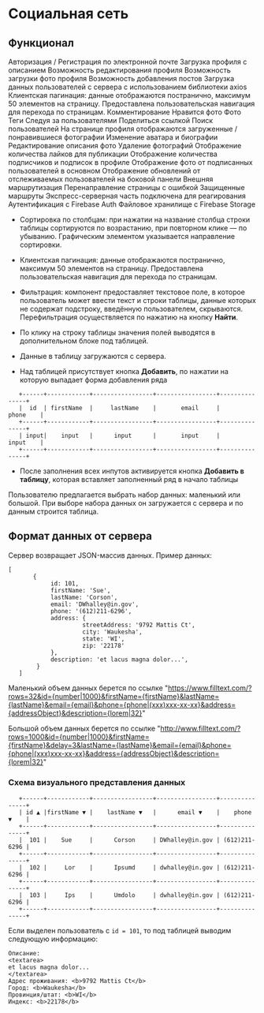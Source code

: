 # Социальная сеть
## Функционал
Авторизация / Регистрация по электронной почте
Загрузка профиля с описанием
Возможность редактирования профиля
Возможность загрузки фото профиля
Возможность добавления постов
Загрузка данных пользователей с сервера с использованием библиотеки axios
Клиентская пагинация: данные отображаются постранично, максимум 50 элементов на страницу. Предоставлена пользовательская навигация для перехода по страницам.
Комментирование
Нравится фото
Фото Теги
Следуя за пользователями
Поделиться ссылкой
Поиск пользователей
На странице профиля отображаются загруженные / понравившиеся фотографии
Изменение аватара и биографии
Редактирование описания фото
Удаление фотографий
Отображение количества лайков для публикации
Отображение количества подписчиков и подписок в профиле
Отображение фото от подписанных пользователей в основном
Отображение обновлений от отслеживаемых пользователей на боковой панели
Внешняя маршрутизация
Перенаправление страницы с ошибкой
Защищенные маршруты
Экспресс-серверная часть подключена для реагирования
Аутентификация с Firebase Auth
Файловое хранилище с Firebase Storage
+ Сортировка по столбцам: при нажатии на название столбца строки таблицы сортируются по возрастанию, при повторном клике — по убыванию. Графическим элементом указывается направление сортировки.

+ Клиентская пагинация: данные отображаются постранично, максимум 50 элементов на страницу. Предоставлена пользовательская навигация для перехода по страницам.

+ Фильтрация: компонент предоставляет текстовое поле, в которое пользователь может ввести текст и строки таблицы, данные которых не содержат подстроку, введённую пользователем, скрываются. Перефильтрация осуществляется по нажатию на кнопку **Найти**.

+ По клику на строку таблицы значения полей выводятся в дополнительном блоке под таблицей.

+ Данные в таблицу загружаются с сервера.

+ Над таблицей присутствует кнопка **Добавить**, по нажатии на которую выпадает форма добавления ряда
```
   +------+------------+-----------------+-----------------+---------------+ 
   |  id  | firstName  |     lastName    |       email     |      phone    | 
   +------+------------+-----------------+-----------------+---------------+ 
   | input|    input   |      input      |       input     |      input    |
   +------+------------+-----------------+-----------------+---------------+
```

+ После заполнения всех инпутов активируется кнопка **Добавить в таблицу**, которая вставляет заполненный ряд в начало таблицы

Пользователю предлагается выбрать набор данных: маленький или большой. При выборе набора данных он загружается с сервера и по данным строится таблица.

## Формат данных от сервера

Сервер возвращает JSON-массив данных. Пример данных:

```
[
       {
            id: 101,
            firstName: 'Sue',
            lastName: 'Corson',
            email: 'DWhalley@in.gov',
            phone: '(612)211-6296',
            address: {
                     streetAddress: '9792 Mattis Ct',
                     city: 'Waukesha',
                     state: 'WI',
                     zip: '22178'
            },
            description: 'et lacus magna dolor...',
        }
   ]

  ```

Маленький объем данных берется по ссылке "https://www.filltext.com/?rows=32&id={number|1000}&firstName={firstName}&lastName={lastName}&email={email}&phone={phone|(xxx)xxx-xx-xx}&address={addressObject}&description={lorem|32}"

  
Большой объем данных берется по ссылке "http://www.filltext.com/?rows=1000&id={number|1000}&firstName={firstName}&delay=3&lastName={lastName}&email={email}&phone={phone|(xxx)xxx-xx-xx}&address={addressObject}&description={lorem|32}"

  
### Схема визуального представления данных


```
   +------+------------+-----------------+-----------------+---------------+
   | id ▲ |firstName ▼ |    lastName ▼   |      email ▼    |    phone ▼    |
   +------+------------+-----------------+-----------------+---------------+
   |  101 |    Sue     |      Corson     | DWhalley@in.gov | (612)211-6296 |
   +------+------------+-----------------+-----------------+---------------+
   |  102 |     Lor    |      Ipsumd     | dwhalley@in.gov | (612)211-6296 |
   +------+------------+-----------------+-----------------+---------------+
   |  103 |     Ips    |      Umdolo     | dwhalley@in.gov | (612)211-6296 |
   +------+------------+-----------------+-----------------+---------------+ 
```
Если выделен пользователь с ``` id = 101 ```, то под таблицей выводим следующую информацию:
  
```Выбран пользователь <b>Sue Corson</b>
Описание:
<textarea>
et lacus magna dolor...
</textarea>
Адрес проживания: <b>9792 Mattis Ct</b>
Город: <b>Waukesha</b>
Провинция/штат: <b>WI</b>
Индекс: <b>22178</b>
